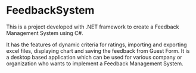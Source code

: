 # FeedbackSystem
This is a project developed with .NET framework to create a Feedback Management System using C#.

It has the features of dynamic criteria for ratings, importing and exporting excel files, displaying chart and saving the feedback from Guest Form.
It is a desktop based application which can be used for various company or organization who wants to implement a Feedback Management System.
